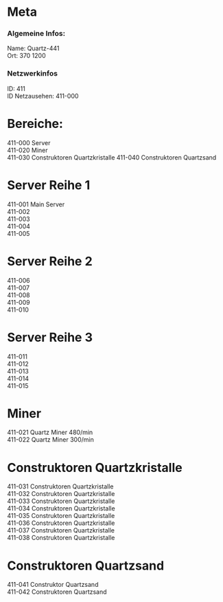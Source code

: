 # Meta
### Algemeine Infos:
Name: Quartz-441\
Ort: 370 1200

### Netzwerkinfos
ID: 411\
ID Netzausehen: 411-000



# Bereiche:
411-000 Server\
411-020 Miner\
411-030 Construktoren Quartzkristalle
411-040 Construktoren Quartzsand

# Server Reihe 1
411-001 Main Server\
411-002 \
411-003 \
411-004 \
411-005 

# Server Reihe 2
411-006 \
411-007 \
411-008 \
411-009 \
411-010 

# Server Reihe 3
411-011 \
411-012 \
411-013 \
411-014 \
411-015 

# Miner
411-021 Quartz Miner 480/min\
411-022 Quartz Miner 300/min

# Construktoren Quartzkristalle
411-031 Construktoren Quartzkristalle\
411-032 Construktoren Quartzkristalle\
411-033 Construktoren Quartzkristalle\
411-034 Construktoren Quartzkristalle\
411-035 Construktoren Quartzkristalle\
411-036 Construktoren Quartzkristalle\
411-037 Construktoren Quartzkristalle\
411-038 Construktoren Quartzkristalle

# Construktoren Quartzsand
411-041 Construktor Quartzsand\
411-042 Construktoren Quartzsand
